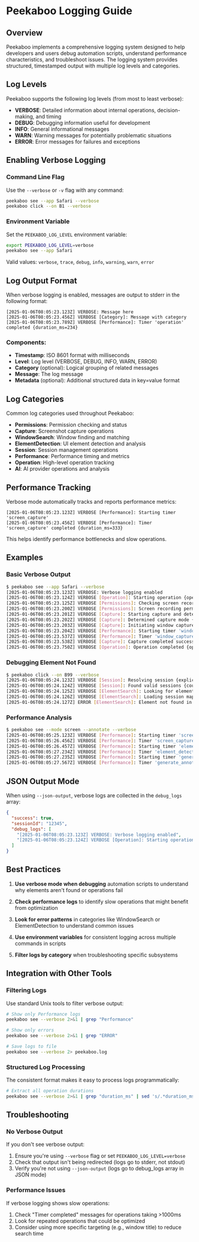 # Peekaboo Logging Guide

## Overview

Peekaboo implements a comprehensive logging system designed to help developers and users debug automation scripts, understand performance characteristics, and troubleshoot issues. The logging system provides structured, timestamped output with multiple log levels and categories.

## Log Levels

Peekaboo supports the following log levels (from most to least verbose):

- **VERBOSE**: Detailed information about internal operations, decision-making, and timing
- **DEBUG**: Debugging information useful for development
- **INFO**: General informational messages
- **WARN**: Warning messages for potentially problematic situations
- **ERROR**: Error messages for failures and exceptions

## Enabling Verbose Logging

### Command Line Flag

Use the `--verbose` or `-v` flag with any command:

```bash
peekaboo see --app Safari --verbose
peekaboo click --on B1 --verbose
```

### Environment Variable

Set the `PEEKABOO_LOG_LEVEL` environment variable:

```bash
export PEEKABOO_LOG_LEVEL=verbose
peekaboo see --app Safari
```

Valid values: `verbose`, `trace`, `debug`, `info`, `warning`, `warn`, `error`

## Log Output Format

When verbose logging is enabled, messages are output to stderr in the following format:

```
[2025-01-06T08:05:23.123Z] VERBOSE: Message here
[2025-01-06T08:05:23.456Z] VERBOSE [Category]: Message with category
[2025-01-06T08:05:23.789Z] VERBOSE [Performance]: Timer 'operation' completed {duration_ms=234}
```

### Components:
- **Timestamp**: ISO 8601 format with milliseconds
- **Level**: Log level (VERBOSE, DEBUG, INFO, WARN, ERROR)
- **Category** (optional): Logical grouping of related messages
- **Message**: The log message
- **Metadata** (optional): Additional structured data in key=value format

## Log Categories

Common log categories used throughout Peekaboo:

- **Permissions**: Permission checking and status
- **Capture**: Screenshot capture operations
- **WindowSearch**: Window finding and matching
- **ElementDetection**: UI element detection and analysis
- **Session**: Session management operations
- **Performance**: Performance timing and metrics
- **Operation**: High-level operation tracking
- **AI**: AI provider operations and analysis

## Performance Tracking

Verbose mode automatically tracks and reports performance metrics:

```
[2025-01-06T08:05:23.123Z] VERBOSE [Performance]: Starting timer 'screen_capture'
[2025-01-06T08:05:23.456Z] VERBOSE [Performance]: Timer 'screen_capture' completed {duration_ms=333}
```

This helps identify performance bottlenecks and slow operations.

## Examples

### Basic Verbose Output

```bash
$ peekaboo see --app Safari --verbose
[2025-01-06T08:05:23.123Z] VERBOSE: Verbose logging enabled
[2025-01-06T08:05:23.124Z] VERBOSE [Operation]: Starting operation {operation=see_command, app=Safari, mode=auto, annotate=false, hasAnalyzePrompt=false}
[2025-01-06T08:05:23.125Z] VERBOSE [Permissions]: Checking screen recording permissions
[2025-01-06T08:05:23.200Z] VERBOSE [Permissions]: Screen recording permission granted
[2025-01-06T08:05:23.201Z] VERBOSE [Capture]: Starting capture and detection phase
[2025-01-06T08:05:23.202Z] VERBOSE [Capture]: Determined capture mode {mode=window}
[2025-01-06T08:05:23.203Z] VERBOSE [Capture]: Initiating window capture {app=Safari, windowTitle=any}
[2025-01-06T08:05:23.204Z] VERBOSE [Performance]: Starting timer 'window_capture'
[2025-01-06T08:05:23.537Z] VERBOSE [Performance]: Timer 'window_capture' completed {duration_ms=333}
[2025-01-06T08:05:23.538Z] VERBOSE [Capture]: Capture completed successfully {sessionId=12345, elementCount=42, screenshotSize=524288}
[2025-01-06T08:05:23.750Z] VERBOSE [Operation]: Operation completed {operation=see_command, success=true, executionTimeMs=627}
```

### Debugging Element Not Found

```bash
$ peekaboo click --on B99 --verbose
[2025-01-06T08:05:24.123Z] VERBOSE [Session]: Resolving session {explicitId=null}
[2025-01-06T08:05:24.124Z] VERBOSE [Session]: Found valid sessions {count=1, latest=12345}
[2025-01-06T08:05:24.125Z] VERBOSE [ElementSearch]: Looking for element {id=B99, sessionId=12345}
[2025-01-06T08:05:24.126Z] VERBOSE [ElementSearch]: Loading session map from cache
[2025-01-06T08:05:24.127Z] ERROR [ElementSearch]: Element not found in session {id=B99, availableIds=[B1,B2,B3,T1,T2]}
```

### Performance Analysis

```bash
$ peekaboo see --mode screen --annotate --verbose
[2025-01-06T08:05:25.123Z] VERBOSE [Performance]: Starting timer 'screen_capture'
[2025-01-06T08:05:26.456Z] VERBOSE [Performance]: Timer 'screen_capture' completed {duration_ms=1333}
[2025-01-06T08:05:26.457Z] VERBOSE [Performance]: Starting timer 'element_detection'
[2025-01-06T08:05:27.234Z] VERBOSE [Performance]: Timer 'element_detection' completed {duration_ms=777}
[2025-01-06T08:05:27.235Z] VERBOSE [Performance]: Starting timer 'generate_annotations'
[2025-01-06T08:05:27.567Z] VERBOSE [Performance]: Timer 'generate_annotations' completed {duration_ms=332}
```

## JSON Output Mode

When using `--json-output`, verbose logs are collected in the `debug_logs` array:

```json
{
  "success": true,
  "sessionId": "12345",
  "debug_logs": [
    "[2025-01-06T08:05:23.123Z] VERBOSE: Verbose logging enabled",
    "[2025-01-06T08:05:23.124Z] VERBOSE [Operation]: Starting operation {operation=see_command}"
  ]
}
```

## Best Practices

1. **Use verbose mode when debugging** automation scripts to understand why elements aren't found or operations fail

2. **Check performance logs** to identify slow operations that might benefit from optimization

3. **Look for error patterns** in categories like WindowSearch or ElementDetection to understand common issues

4. **Use environment variables** for consistent logging across multiple commands in scripts

5. **Filter logs by category** when troubleshooting specific subsystems

## Integration with Other Tools

### Filtering Logs

Use standard Unix tools to filter verbose output:

```bash
# Show only Performance logs
peekaboo see --verbose 2>&1 | grep "Performance"

# Show only errors
peekaboo see --verbose 2>&1 | grep "ERROR"

# Save logs to file
peekaboo see --verbose 2> peekaboo.log
```

### Structured Log Processing

The consistent format makes it easy to process logs programmatically:

```bash
# Extract all operation durations
peekaboo see --verbose 2>&1 | grep "duration_ms" | sed 's/.*duration_ms=\([0-9]*\).*/\1/'
```

## Troubleshooting

### No Verbose Output

If you don't see verbose output:
1. Ensure you're using `--verbose` flag or set `PEEKABOO_LOG_LEVEL=verbose`
2. Check that output isn't being redirected (logs go to stderr, not stdout)
3. Verify you're not using `--json-output` (logs go to debug_logs array in JSON mode)

### Performance Issues

If verbose logging shows slow operations:
1. Check "Timer completed" messages for operations taking >1000ms
2. Look for repeated operations that could be optimized
3. Consider using more specific targeting (e.g., window title) to reduce search time